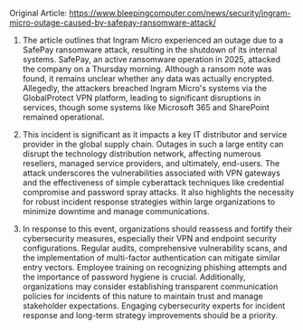Original Article: https://www.bleepingcomputer.com/news/security/ingram-micro-outage-caused-by-safepay-ransomware-attack/

1) The article outlines that Ingram Micro experienced an outage due to a SafePay ransomware attack, resulting in the shutdown of its internal systems. SafePay, an active ransomware operation in 2025, attacked the company on a Thursday morning. Although a ransom note was found, it remains unclear whether any data was actually encrypted. Allegedly, the attackers breached Ingram Micro's systems via the GlobalProtect VPN platform, leading to significant disruptions in services, though some systems like Microsoft 365 and SharePoint remained operational.

2) This incident is significant as it impacts a key IT distributor and service provider in the global supply chain. Outages in such a large entity can disrupt the technology distribution network, affecting numerous resellers, managed service providers, and ultimately, end-users. The attack underscores the vulnerabilities associated with VPN gateways and the effectiveness of simple cyberattack techniques like credential compromise and password spray attacks. It also highlights the necessity for robust incident response strategies within large organizations to minimize downtime and manage communications.

3) In response to this event, organizations should reassess and fortify their cybersecurity measures, especially their VPN and endpoint security configurations. Regular audits, comprehensive vulnerability scans, and the implementation of multi-factor authentication can mitigate similar entry vectors. Employee training on recognizing phishing attempts and the importance of password hygiene is crucial. Additionally, organizations may consider establishing transparent communication policies for incidents of this nature to maintain trust and manage stakeholder expectations. Engaging cybersecurity experts for incident response and long-term strategy improvements should be a priority.